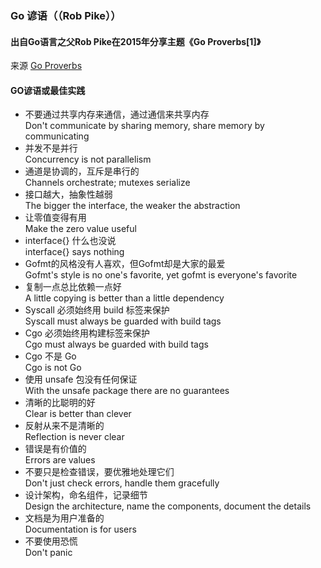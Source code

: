 ### Go 谚语（（Rob Pike））

#### 出自Go语言之父Rob Pike在2015年分享主题《Go Proverbs[1]》  
来源 [Go Proverbs](https://go-proverbs.github.io)

#### GO谚语或最佳实践

* 不要通过共享内存来通信，通过通信来共享内存  
    Don't communicate by sharing memory, share memory by communicating
* 并发不是并行  
    Concurrency is not parallelism
* 通道是协调的，互斥是串行的  
    Channels orchestrate; mutexes serialize
* 接口越大，抽象性越弱  
    The bigger the interface, the weaker the abstraction
* 让零值变得有用  
    Make the zero value useful
* interface{} 什么也没说  
    interface{} says nothing
* Gofmt的风格没有人喜欢，但Gofmt却是大家的最爱  
    Gofmt's style is no one's favorite, yet gofmt is everyone's favorite
* 复制一点总比依赖一点好  
    A little copying is better than a little dependency
* Syscall 必须始终用 build 标签来保护  
    Syscall must always be guarded with build tags
* Cgo 必须始终用构建标签来保护  
    Cgo must always be guarded with build tags
* Cgo 不是 Go  
    Cgo is not Go
* 使用 unsafe 包没有任何保证  
    With the unsafe package there are no guarantees
* 清晰的比聪明的好  
    Clear is better than clever
* 反射从来不是清晰的  
    Reflection is never clear
* 错误是有价值的  
    Errors are values
* 不要只是检查错误，要优雅地处理它们  
    Don't just check errors, handle them gracefully
* 设计架构，命名组件，记录细节  
    Design the architecture, name the components, document the details
* 文档是为用户准备的  
    Documentation is for users
* 不要使用恐慌  
    Don't panic
